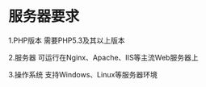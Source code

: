 服务器要求
===

1.PHP版本
需要PHP5.3及其以上版本

2.服务器
可运行在Nginx、Apache、IIS等主流Web服务器上

3.操作系统
支持Windows、Linux等服务器环境
